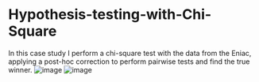 # Hypothesis-testing-with-Chi-Square
In this case study I perform a chi-square test with the data from the Eniac, applying a post-hoc correction to perform pairwise tests and find the true winner.
![image](https://github.com/user-attachments/assets/745c9a43-7afb-4239-8373-11f229760eac)
![image](https://github.com/user-attachments/assets/4aa42928-4fd1-439d-8d1a-5c50b2e20423)
